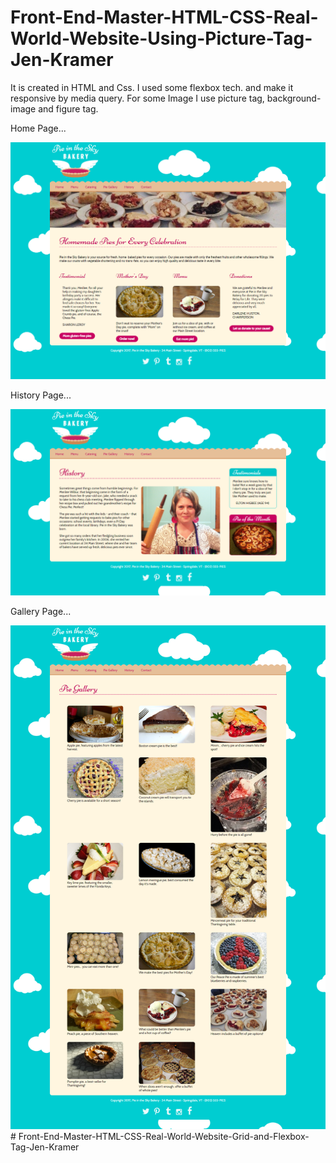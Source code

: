 # Front-End-Master-HTML-CSS-Real-World-Website-Using-Picture-Tag-Jen-Kramer

It is created in HTML and Css. I used some flexbox tech. and make it responsive by media query. For some Image I use picture tag, background-image and figure tag.

Home Page...

<img src="Home.png">

History Page...

<img src="History.png">

Gallery Page...

<img src="Gallery.png">
# Front-End-Master-HTML-CSS-Real-World-Website-Grid-and-Flexbox-Tag-Jen-Kramer
